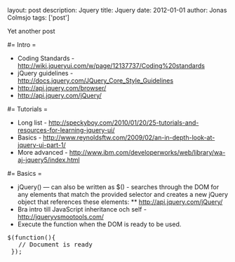 layout: post
description: Jquery
title: Jquery
date: 2012-01-01
author: Jonas Colmsjo
tags: ['post']

Yet another post





#= Intro =

* Coding Standards - http://wiki.jqueryui.com/w/page/12137737/Coding%20standards
* jQuery guidelines - http://docs.jquery.com/JQuery_Core_Style_Guidelines
* http://api.jquery.com/browser/
* http://api.jquery.com/jQuery/


#= Tutorials =

* Long list - http://speckyboy.com/2010/01/20/25-tutorials-and-resources-for-learning-jquery-ui/
* Basics - http://www.reynoldsftw.com/2009/02/an-in-depth-look-at-jquery-ui-part-1/
* More advanced - http://www.ibm.com/developerworks/web/library/wa-aj-jquery5/index.html


#= Basics =

* jQuery() — can also be written as $() -  searches through the DOM for any elements that match the provided selector and creates a new jQuery object that references these elements:
** http://api.jquery.com/jQuery/
* Bra intro till JavaScript inheritance och self - http://jqueryvsmootools.com/
* Execute the function when the DOM is ready to be used.
<pre>
$(function(){
   // Document is ready
 });
</pre>
